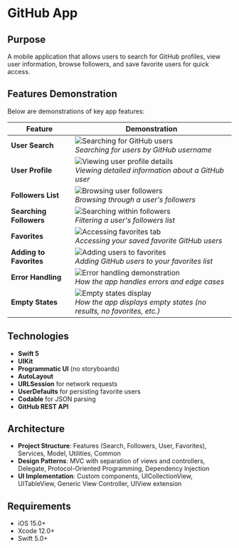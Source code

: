 # GitHub App

## Purpose

A mobile application that allows users to search for GitHub profiles, view user information, browse followers, and save favorite users for quick access.

## Features Demonstration

Below are demonstrations of key app features:

| Feature                 | Demonstration                                                                                                           |
| ----------------------- | ----------------------------------------------------------------------------------------------------------------------- |
| **User Search**         | ![Searching for GitHub users](./GIF/user-search.gif)<br>_Searching for users by GitHub username_                        |
| **User Profile**        | ![Viewing user profile details](./GIF/user-profile.gif)<br>_Viewing detailed information about a GitHub user_           |
| **Followers List**      | ![Browsing user followers](./GIF/followers-list.gif)<br>_Browsing through a user's followers_                           |
| **Searching Followers** | ![Searching within followers](./GIF/search-followers.gif)<br>_Filtering a user's followers list_                        |
| **Favorites**           | ![Accessing favorites tab](./GIF/favorites-tab.gif)<br>_Accessing your saved favorite GitHub users_                     |
| **Adding to Favorites** | ![Adding users to favorites](./GIF/add-to-favorites.gif)<br>_Adding GitHub users to your favorites list_                |
| **Error Handling**      | ![Error handling demonstration](./GIF/error-handling.gif)<br>_How the app handles errors and edge cases_                |
| **Empty States**        | ![Empty states display](./GIF/empty-states.gif)<br>_How the app displays empty states (no results, no favorites, etc.)_ |

## Technologies

- **Swift 5**
- **UIKit**
- **Programmatic UI** (no storyboards)
- **AutoLayout**
- **URLSession** for network requests
- **UserDefaults** for persisting favorite users
- **Codable** for JSON parsing
- **GitHub REST API**

## Architecture

- **Project Structure**: Features (Search, Followers, User, Favorites), Services, Model, Utilities, Common
- **Design Patterns**: MVC with separation of views and controllers, Delegate, Protocol-Oriented Programming, Dependency Injection
- **UI Implementation**: Custom components, UICollectionView, UITableView, Generic View Controller, UIView extension

## Requirements

- iOS 15.0+
- Xcode 12.0+
- Swift 5.0+
